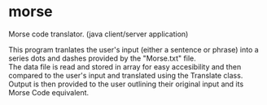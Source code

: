 # morse
Morse code translator. (java client/server application)

This program tranlates the user's input (either a sentence or phrase) into a series dots and dashes provided by the "Morse.txt" file.  
The data file is read and stored in array for easy accesibility and then compared to the user's input and translated using the 
Translate class.  Output is then provided to the user outlining their original input and its Morse Code equivalent. 
